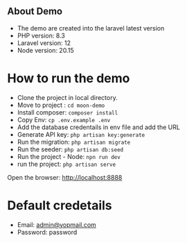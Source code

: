 ## About Demo

- The demo are created into the laravel latest version
- PHP version: 8.3
- Laravel version: 12
- Node version: 20.15

# How to run the demo
- Clone the project in local directory.
- Move to project : `cd moon-demo`
- Install composer: `composer install`
- Copy Env: `cp .env.example .env`
- Add the database credentails in env file and add the URL
- Generate API key: `php artisan key:generate`
- Run the migration: `php artisan migrate`
- Run the seeder: `php artisan db:seed`
- Run the project - Node: `npn run dev`
- run the project: `php artisan serve`

Open the browser: [http://localhost:8888](url)

# Default credetails
- Email: admin@yopmail.com
- Password: password

